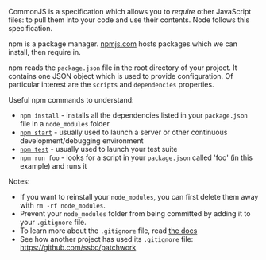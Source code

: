 CommonJS is a specification which allows you to _require_ other JavaScript files: to pull them into your code and use their contents. Node follows this specification.

npm is a package manager. [npmjs.com](https://www.npmjs.com) hosts packages which we can install, then require in.

npm reads the `package.json` file in the root directory of your project. It contains one JSON object which is used to provide configuration. Of particular interest are the `scripts` and `dependencies` properties.

Useful npm commands to understand:

  - `npm install` - installs all the dependencies listed in your `package.json` file in a `node_modules` folder
  - [`npm start`](https://docs.npmjs.com/cli/start) - usually used to launch a server or other continuous development/debugging environment
  - [`npm test`](https://docs.npmjs.com/cli/test) - usually used to launch your test suite
  - `npm run foo` - looks for a script in your `package.json` called 'foo' (in this example) and runs it

Notes:

  - If you want to reinstall your `node_modules`, you can first delete them away with `rm -rf node_modules`.
  - Prevent your `node_modules` folder from being committed by adding it to your `.gitignore` file.
  - To learn more about the `.gitignore` file, read [the docs](https://git-scm.com/docs/gitignore)
  - See how another project has used its `.gitignore` file: https://github.com/ssbc/patchwork

